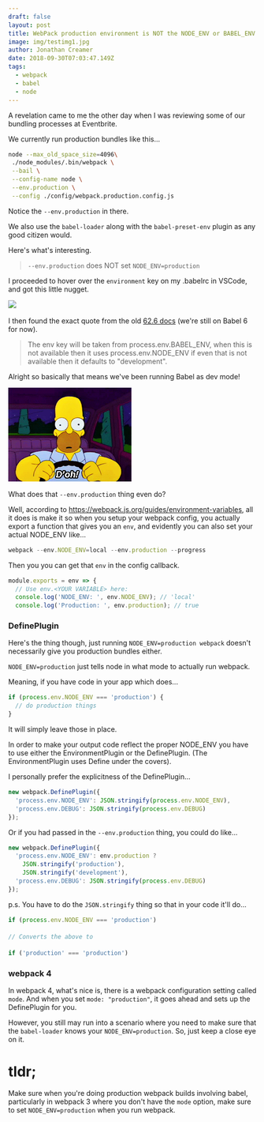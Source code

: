 ```yaml
---
draft: false
layout: post
title: WebPack production environment is NOT the NODE_ENV or BABEL_ENV environment variable
image: img/testimg1.jpg
author: Jonathan Creamer
date: 2018-09-30T07:03:47.149Z
tags: 
  - webpack
  - babel
  - node
---
```


A revelation came to me the other day when I was reviewing some of our bundling processes at Eventbrite.

We currently run production bundles like this...

```bash
node --max_old_space_size=4096\
 ./node_modules/.bin/webpack \
 --bail \
 --config-name node \
 --env.production \
 --config ./config/webpack.production.config.js        
```

Notice the `--env.production` in there. 

We also use the `babel-loader` along with the `babel-preset-env` plugin as any good citizen would.

Here's what's interesting.

> `--env.production` does NOT set `NODE_ENV=production`

I proceeded to hover over the `environment` key on my .babelrc in VSCode, and got this little nugget.

![](https://d.pr/i/VbEYd6+)

I then found the exact quote from the old [62.6 docs](https://babeljs.io/docs/en/6.26.3/babelrc#env-option) (we're still on Babel 6 for now).

> The env key will be taken from process.env.BABEL\_ENV, when this is not available then it uses process.env.NODE\_ENV if even that is not available then it defaults to "development".

Alright so basically that means we've been running Babel as dev mode! 

![](img/doh.gif)

What does that `--env.production` thing even do?

Well, according to https://webpack.js.org/guides/environment-variables, all it does is make it so when you setup your webpack config, you actually export a function that gives you an `env`, and evidently you can also set your actual NODE_ENV like...

```js
webpack --env.NODE_ENV=local --env.production --progress
```

Then you you can get that `env` in the config callback.

```js
module.exports = env => {
  // Use env.<YOUR VARIABLE> here:
  console.log('NODE_ENV: ', env.NODE_ENV); // 'local'
  console.log('Production: ', env.production); // true
```

### DefinePlugin
Here's the thing though, just running `NODE_ENV=production webpack` doesn't necessarily give you production bundles either. 

`NODE_ENV=production` just tells node in what mode to actually run webpack. 

Meaning, if you have code in your app which does...

```js
if (process.env.NODE_ENV === 'production') {
  // do production things
}
```

It will simply leave those in place.

In order to make your output code reflect the proper NODE_ENV you have to use either the EnvironmentPlugin or the DefinePlugin. (The EnvironmentPlugin uses Define under the covers).

I personally prefer the explicitness of the DefinePlugin...

```js
new webpack.DefinePlugin({
  'process.env.NODE_ENV': JSON.stringify(process.env.NODE_ENV),
  'process.env.DEBUG': JSON.stringify(process.env.DEBUG)
});
```

Or if you had passed in the `--env.production` thing, you could do like...

```js
new webpack.DefinePlugin({
  'process.env.NODE_ENV': env.production ?
    JSON.stringify('production'),
    JSON.stringify('development'),
  'process.env.DEBUG': JSON.stringify(process.env.DEBUG)
});
```

p.s. You have to do the `JSON.stringify` thing so that in your code it'll do...

```js
if (process.env.NODE_ENV === 'production')

// Converts the above to

if ('production' === 'production')
```

### webpack 4

In webpack 4, what's nice is, there is a webpack configuration setting called `mode`. And when you set `mode: "production"`, it goes ahead and sets up the DefinePlugin for you. 

However, you still may run into a scenario where you need to make sure that the `babel-loader` knows your `NODE_ENV=production`. So, just keep a close eye on it.

# tldr;

Make sure when you're doing production webpack builds involving babel, particularly in webpack 3 where you don't have the `mode` option, make sure to set `NODE_ENV=production` when you run webpack.

